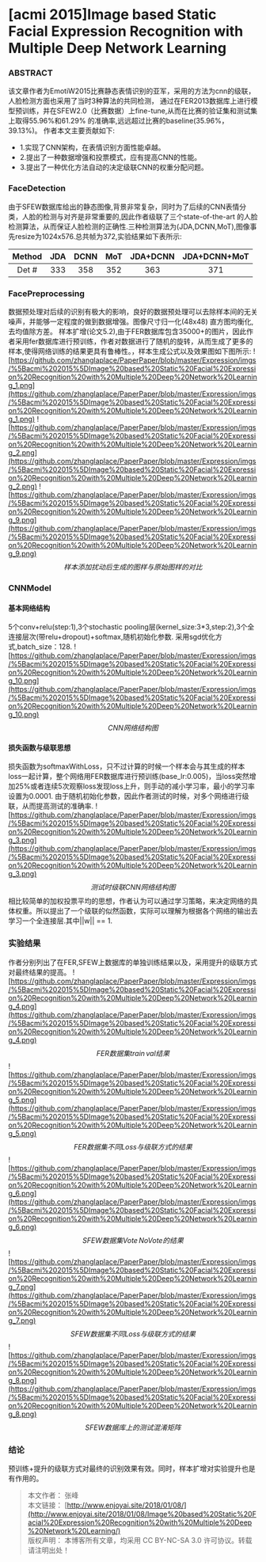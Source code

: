 [acmi 2015]Image based Static Facial Expression Recognition with Multiple Deep Network Learning
===============================================================================================

### ABSTRACT
  该文章作者为EmotiW2015比赛静态表情识别的亚军，采用的方法为cnn的级联，人脸检测方面也采用了当时3种算法的共同检测，
通过在FER2013数据库上进行模型预训练，并在SFEW2.0（比赛数据）上fine-tune,从而在比赛的验证集和测试集上取得55.96%和61.29%
的准确率,远远超过比赛的baseline(35.96%，39.13%)。
  作者本文主要贡献如下:
-   1.实现了CNN架构，在表情识别方面性能卓越。
-   2.提出了一种数据增强和投票模式，应有提高CNN的性能。
-   3.提出了一种优化方法自动的决定级联CNN的权重分配问题。

### FaceDetection
  由于SFEW数据库给出的静态图像,背景非常复杂，同时为了后续的CNN表情分类，人脸的检测与对齐是非常重要的,因此作者级联了三个state-of-the-art
的人脸检测算法，从而保证人脸检测的正确性.三种检测算法为(JDA,DCNN,MoT),图像事先resize为1024x576.总共帧为372,实验结果如下表所示:</br>

  Method| JDA  | DCNN |  MoT | JDA+DCNN | JDA+DCNN+MoT
   :----: | :----: | :----: | :----: | :----: |:----:
  Det # |  333 |  358 |  352 |   363 | 371


### FacePreprocessing
  数据预处理对后续的识别有极大的影响，良好的数据预处理可以去除样本间的无关噪声，并能够一定程度的做到数据增强。图像尺寸归一化(48x48)
直方图均衡化,去均值除方差。
  样本扩增(论文5.2),由于FER数据库包含35000+的图片，因此作者采用fer数据库进行预训练，作者对数据进行了随机的旋转，从而生成了更多的样本,使得网络训练的结果更具有鲁棒性。，样本生成公式以及效果图如下图所示:
 ![https://github.com/zhanglaplace/PaperPaper/blob/master/Expression/imgs/%5Bacmi%202015%5DImage%20based%20Static%20Facial%20Expression%20Recognition%20with%20Multiple%20Deep%20Network%20Learning_1.png](https://github.com/zhanglaplace/PaperPaper/blob/master/Expression/imgs/%5Bacmi%202015%5DImage%20based%20Static%20Facial%20Expression%20Recognition%20with%20Multiple%20Deep%20Network%20Learning_1.png)
  ![https://github.com/zhanglaplace/PaperPaper/blob/master/Expression/imgs/%5Bacmi%202015%5DImage%20based%20Static%20Facial%20Expression%20Recognition%20with%20Multiple%20Deep%20Network%20Learning_2.png](https://github.com/zhanglaplace/PaperPaper/blob/master/Expression/imgs/%5Bacmi%202015%5DImage%20based%20Static%20Facial%20Expression%20Recognition%20with%20Multiple%20Deep%20Network%20Learning_2.png)
  ![https://github.com/zhanglaplace/PaperPaper/blob/master/Expression/imgs/%5Bacmi%202015%5DImage%20based%20Static%20Facial%20Expression%20Recognition%20with%20Multiple%20Deep%20Network%20Learning_9.png](https://github.com/zhanglaplace/PaperPaper/blob/master/Expression/imgs/%5Bacmi%202015%5DImage%20based%20Static%20Facial%20Expression%20Recognition%20with%20Multiple%20Deep%20Network%20Learning_9.png)
 $$ 样本添加扰动后生成的图样与原始图样的对比 $$



### CNNModel

#### 基本网络结构
  5个conv+relu(step:1),3个stochastic pooling层(kernel_size:3*3,step:2),3个全连接层次(带relu+dropout)+softmax,随机初始化参数.
 采用sgd优化方式,batch_size：128.
   ![https://github.com/zhanglaplace/PaperPaper/blob/master/Expression/imgs/%5Bacmi%202015%5DImage%20based%20Static%20Facial%20Expression%20Recognition%20with%20Multiple%20Deep%20Network%20Learning_10.png](https://github.com/zhanglaplace/PaperPaper/blob/master/Expression/imgs/%5Bacmi%202015%5DImage%20based%20Static%20Facial%20Expression%20Recognition%20with%20Multiple%20Deep%20Network%20Learning_10.png)
$$ CNN网络结构图 $$
#### 损失函数与级联思想
   损失函数为softmaxWithLoss，只不过计算的时候一个样本会与其生成的样本loss一起计算，整个网络用FER数据库进行预训练(base_lr:0.005)，当loss突然增加25%或者连续5次观察loss发现loss上升，则手动的减小学习率，最小的学习率设置为0.0001.
   由于随机初始化参数，因此作者测试的时候，对多个网络进行级联，从而提高测试的准确率.
   ![https://github.com/zhanglaplace/PaperPaper/blob/master/Expression/imgs/%5Bacmi%202015%5DImage%20based%20Static%20Facial%20Expression%20Recognition%20with%20Multiple%20Deep%20Network%20Learning_3.png](https://github.com/zhanglaplace/PaperPaper/blob/master/Expression/imgs/%5Bacmi%202015%5DImage%20based%20Static%20Facial%20Expression%20Recognition%20with%20Multiple%20Deep%20Network%20Learning_3.png)
   $$ 测试时级联CNN网络结构图 $$
   相比较简单的加权投票平均的思想，作者认为可以通过学习策略，来决定网络的具体权重。所以提出了一个级联的似然函数，实际可以理解为根据各个网络的输出去学习一个全连接层.其中||w|| == 1.

### 实验结果
  作者分别列出了在FER,SFEW上数据库的单独训练结果以及，采用提升的级联方式对最终结果的提高。
 ![https://github.com/zhanglaplace/PaperPaper/blob/master/Expression/imgs/%5Bacmi%202015%5DImage%20based%20Static%20Facial%20Expression%20Recognition%20with%20Multiple%20Deep%20Network%20Learning_4.png](https://github.com/zhanglaplace/PaperPaper/blob/master/Expression/imgs/%5Bacmi%202015%5DImage%20based%20Static%20Facial%20Expression%20Recognition%20with%20Multiple%20Deep%20Network%20Learning_4.png)
 $$ FER数据集train \, val结果 $$
  ![https://github.com/zhanglaplace/PaperPaper/blob/master/Expression/imgs/%5Bacmi%202015%5DImage%20based%20Static%20Facial%20Expression%20Recognition%20with%20Multiple%20Deep%20Network%20Learning_5.png](https://github.com/zhanglaplace/PaperPaper/blob/master/Expression/imgs/%5Bacmi%202015%5DImage%20based%20Static%20Facial%20Expression%20Recognition%20with%20Multiple%20Deep%20Network%20Learning_5.png)
   $$ FER数据集不同Loss与级联方式的结果 $$
  ![https://github.com/zhanglaplace/PaperPaper/blob/master/Expression/imgs/%5Bacmi%202015%5DImage%20based%20Static%20Facial%20Expression%20Recognition%20with%20Multiple%20Deep%20Network%20Learning_6.png](https://github.com/zhanglaplace/PaperPaper/blob/master/Expression/imgs/%5Bacmi%202015%5DImage%20based%20Static%20Facial%20Expression%20Recognition%20with%20Multiple%20Deep%20Network%20Learning_6.png)
  $$ SFEW数据集Vote \, No Vote的结果 $$
  ![https://github.com/zhanglaplace/PaperPaper/blob/master/Expression/imgs/%5Bacmi%202015%5DImage%20based%20Static%20Facial%20Expression%20Recognition%20with%20Multiple%20Deep%20Network%20Learning_7.png](https://github.com/zhanglaplace/PaperPaper/blob/master/Expression/imgs/%5Bacmi%202015%5DImage%20based%20Static%20Facial%20Expression%20Recognition%20with%20Multiple%20Deep%20Network%20Learning_7.png)
  $$ SFEW数据集不同Loss与级联方式的结果 $$
 ![https://github.com/zhanglaplace/PaperPaper/blob/master/Expression/imgs/%5Bacmi%202015%5DImage%20based%20Static%20Facial%20Expression%20Recognition%20with%20Multiple%20Deep%20Network%20Learning_8.png](https://github.com/zhanglaplace/PaperPaper/blob/master/Expression/imgs/%5Bacmi%202015%5DImage%20based%20Static%20Facial%20Expression%20Recognition%20with%20Multiple%20Deep%20Network%20Learning_8.png)
  $$ SFEW数据库上的测试混淆矩阵 $$

### 结论
  预训练+提升的级联方式对最终的识别效果有效。同时，样本扩增对实验提升也是有作用的。

  >本文作者： 张峰 </br>
  >本文链接： [http://www.enjoyai.site/2018/01/08/](http://www.enjoyai.site/2018/01/08/Image%20based%20Static%20Facial%20Expression%20Recognition%20with%20Multiple%20Deep%20Network%20Learning/) </br>
  >版权声明： 本博客所有文章，均采用 CC BY-NC-SA 3.0 许可协议。转载请注明出处！
